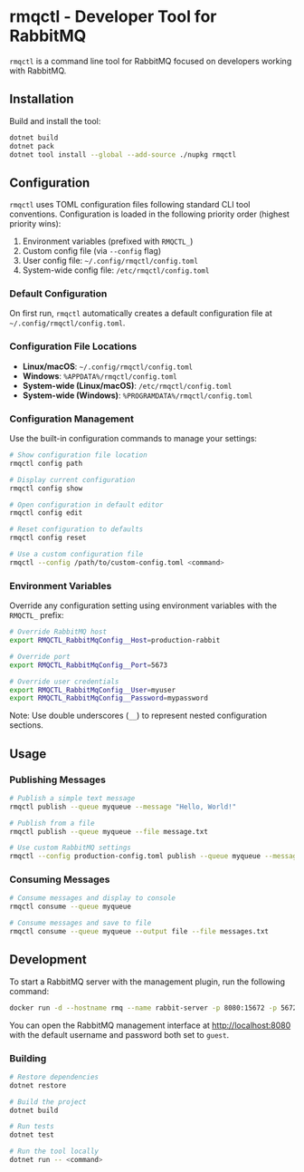 # rmqctl - Developer Tool for RabbitMQ

`rmqctl` is a command line tool for RabbitMQ focused on developers working with RabbitMQ. 


## Installation

Build and install the tool:

```bash
dotnet build
dotnet pack
dotnet tool install --global --add-source ./nupkg rmqctl
```

## Configuration

`rmqctl` uses TOML configuration files following standard CLI tool conventions. Configuration is loaded in the following priority order (highest priority wins):

1. Environment variables (prefixed with `RMQCTL_`)
2. Custom config file (via `--config` flag)
3. User config file: `~/.config/rmqctl/config.toml`
4. System-wide config file: `/etc/rmqctl/config.toml`

### Default Configuration

On first run, `rmqctl` automatically creates a default configuration file at `~/.config/rmqctl/config.toml`.

### Configuration File Locations

- **Linux/macOS**: `~/.config/rmqctl/config.toml`
- **Windows**: `%APPDATA%/rmqctl/config.toml`
- **System-wide (Linux/macOS)**: `/etc/rmqctl/config.toml`
- **System-wide (Windows)**: `%PROGRAMDATA%/rmqctl/config.toml`

### Configuration Management

Use the built-in configuration commands to manage your settings:

```bash
# Show configuration file location
rmqctl config path

# Display current configuration
rmqctl config show

# Open configuration in default editor
rmqctl config edit

# Reset configuration to defaults
rmqctl config reset

# Use a custom configuration file
rmqctl --config /path/to/custom-config.toml <command>
```

### Environment Variables

Override any configuration setting using environment variables with the `RMQCTL_` prefix:

```bash
# Override RabbitMQ host
export RMQCTL_RabbitMqConfig__Host=production-rabbit

# Override port
export RMQCTL_RabbitMqConfig__Port=5673

# Override user credentials
export RMQCTL_RabbitMqConfig__User=myuser
export RMQCTL_RabbitMqConfig__Password=mypassword
```

Note: Use double underscores (`__`) to represent nested configuration sections.

## Usage

### Publishing Messages

```bash
# Publish a simple text message
rmqctl publish --queue myqueue --message "Hello, World!"

# Publish from a file
rmqctl publish --queue myqueue --file message.txt

# Use custom RabbitMQ settings
rmqctl --config production-config.toml publish --queue myqueue --message "Hello"
```

### Consuming Messages

```bash
# Consume messages and display to console
rmqctl consume --queue myqueue

# Consume messages and save to file
rmqctl consume --queue myqueue --output file --file messages.txt
```

## Development

To start a RabbitMQ server with the management plugin, run the following command:

```bash
docker run -d --hostname rmq --name rabbit-server -p 8080:15672 -p 5672:5672 rabbitmq:4-management
```

You can open the RabbitMQ management interface at [http://localhost:8080](http://localhost:8080) with the default username and password both set to `guest`.

### Building

```bash
# Restore dependencies
dotnet restore

# Build the project
dotnet build

# Run tests
dotnet test

# Run the tool locally
dotnet run -- <command>
```

